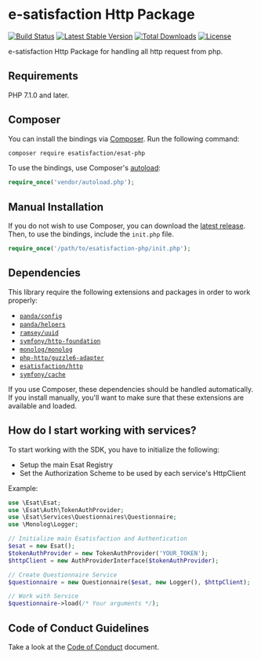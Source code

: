 # e-satisfaction Http Package

[![Build Status](https://travis-ci.org/esatisfaction/esat-php.svg?branch=v1.0)](https://travis-ci.org/esatisfaction/esat-php)
[![Latest Stable Version](https://poser.pugx.org/esatisfaction/esat-php/v/stable?format=flat-square)](https://packagist.org/packages/esatisfaction/esat-php)
[![Total Downloads](https://poser.pugx.org/esatisfaction/esat-php/downloads?format=flat-square)](https://packagist.org/packages/esatisfaction/esat-php)
[![License](https://poser.pugx.org/esatisfaction/esat-php/license?format=flat-square)](https://packagist.org/packages/esatisfaction/esat-php)

e-satisfaction Http Package for handling all http request from php.

## Requirements

PHP 7.1.0 and later.

## Composer

You can install the bindings via [Composer](http://getcomposer.org/). Run the following command:

```bash
composer require esatisfaction/esat-php
```

To use the bindings, use Composer's [autoload](https://getcomposer.org/doc/01-basic-usage.md#autoloading):

```php
require_once('vendor/autoload.php');
```

## Manual Installation

If you do not wish to use Composer, you can download the [latest release](https://github.com/esatisfaction/esat-php/releases). Then, to use the bindings, include the `init.php` file.

```php
require_once('/path/to/esatisfaction-php/init.php');
```

## Dependencies

This library require the following extensions and packages in order to work properly:

- [`panda/config`](https://packagist.org/packages/panda/config)
- [`panda/helpers`](https://packagist.org/packages/panda/helpers)
- [`ramsey/uuid`](https://packagist.org/packages/ramsey/uuid)
- [`symfony/http-foundation`](https://packagist.org/packages/symfony/http-foundation)
- [`monolog/monolog`](https://packagist.org/packages/monolog/monolog)
- [`php-http/guzzle6-adapter`](https://packagist.org/packages/php-http/guzzle6-adapter)
- [`esatisfaction/http`](https://packagist.org/packages/esatisfaction/http)
- [`symfony/cache`](https://packagist.org/packages/symfony/cache)

If you use Composer, these dependencies should be handled automatically.
If you install manually, you'll want to make sure that these extensions are available and loaded.
 
## How do I start working with services?

To start working with the SDK, you have to initialize the following:

* Setup the main Esat Registry
* Set the Authorization Scheme to be used by each service's HttpClient

Example:

```php
use \Esat\Esat;
use \Esat\Auth\TokenAuthProvider;
use \Esat\Services\Questionnaires\Questionnaire;
use \Monolog\Logger;

// Initialize main Esatisfaction and Authentication
$esat = new Esat();
$tokenAuthProvider = new TokenAuthProvider('YOUR_TOKEN');
$httpClient = new AuthProviderInterface($tokenAuthProvider);

// Create Questionnaire Service
$questionnaire = new Questionnaire($esat, new Logger(), $httpClient);

// Work with Service
$questionnaire->load(/* Your arguments */);
```

## Code of Conduct Guidelines

Take a look at the [Code of Conduct](CODE_OF_CONDUCT.md) document.

